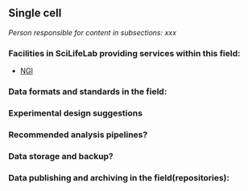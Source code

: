 ## Single cell
_Person responsible for content in subsections: xxx_

### Facilities in SciLifeLab providing services within this field:

* [NGI](https://ngisweden.scilifelab.se/)

### Data formats and standards in the field:

### Experimental design suggestions

### Recommended analysis pipelines?

### Data storage and backup?

### Data publishing and archiving in the field(repositories):



